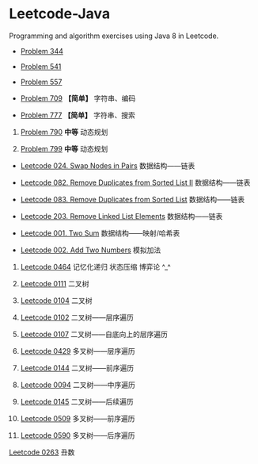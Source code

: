 # Leetcode-Java

Programming and algorithm exercises using Java 8 in Leetcode.

- [Problem 344](src/com/moonspirit/leetcode/p344/Problem_344.java)

- [Problem 541](src/com/moonspirit/leetcode/p541/Problem_541.java)

- [Problem 557](src/com/moonspirit/leetcode/p557/Problem_557.java)

- [Problem 709](src/com/moonspirit/leetcode/p709/Problem_709.java) **【简单】** 字符串、编码

- [Problem 777](src/com/moonspirit/leetcode/p771/Problem_771.java) **【简单】** 字符串、搜索

1. [Problem 790](src/com/moonspirit/leetcode/p790/Problem790.java) **中等** 动态规划

2. [Problem 799](src/com/moonspirit/leetcode/p799/Problem799.java) **中等** 动态规划




- [Leetcode 024. Swap Nodes in Pairs](src/com/moonspirit/leetcode/p024/Problem024.java)  数据结构——链表

- [Leetcode 082. Remove Duplicates from Sorted List II](src/com/moonspirit/leetcode/p082/Problem082.java) 数据结构——链表

- [Leetcode 083. Remove Duplicates from Sorted List](src/com/moonspirit/leetcode/p083/Problem083.java) 数据结构——链表

- [Leetcode 203. Remove Linked List Elements](src/com/moonspirit/leetcode/p203/Problem203.java)  数据结构——链表






- [Leetcode 001. Two Sum](src/com/moonspirit/leetcode/p001/Problem001.java) 数据结构——映射/哈希表

- [Leetcode 002. Add Two Numbers](src/com/moonspirit/leetcode/p002/Problem002.java) 模拟加法



1. [Leetcode 0464](https://leetcode.com/problems/can-i-win/) 记忆化递归 状态压缩 博弈论 ^_^

2. [Leetcode 0111](https://leetcode.com/problems/minimum-depth-of-binary-tree/) 二叉树

3. [Leetcode 0104](https://leetcode.com/problems/maximum-depth-of-binary-tree/) 二叉树




1. [Leetcode 0102](https://leetcode.com/problems/binary-tree-level-order-traversal/) 二叉树——层序遍历

2. [Leetcode 0107](https://leetcode.com/problems/binary-tree-level-order-traversal-ii/) 二叉树——自底向上的层序遍历

3. [Leetcode 0429](https://leetcode.com/problems/n-ary-tree-level-order-traversal/) 多叉树——层序遍历

4. [Leetcode 0144](https://leetcode.com/problems/binary-tree-preorder-traversal/) 二叉树——前序遍历

5. [Leetcode 0094](https://leetcode.com/problems/binary-tree-inorder-traversal/) 二叉树——中序遍历

6. [Leetcode 0145](https://leetcode.com/problems/binary-tree-postorder-traversal/) 二叉树——后续遍历

7. [Leetcode 0509](https://leetcode.com/problems/n-ary-tree-preorder-traversal/) 多叉树——前序遍历

8. [Leetcode 0590](https://leetcode.com/problems/n-ary-tree-postorder-traversal/) 多叉树——后序遍历






[Leetcode 0263](https://leetcode.com/problems/ugly-number/) 丑数
